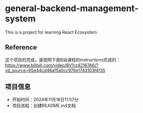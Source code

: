 # general-backend-management-system
This is a project for learning React Ecosystem.

## Reference
这个项目的完成，是按照下面B站课程的instructions完成的：
https://www.bilibili.com/video/BV1rz42167A6/?vd_source=95e44cd46af5a0cc976e1743103f4f35

## 项目信息
- 开始时间：2024年11月16日11:57分
- 项目进程：创建README.md文档

